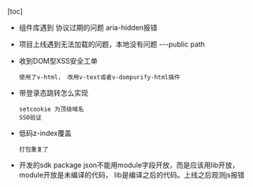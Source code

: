 [toc]

+ 组件库遇到  协议过期的问题  aria-hidden报错

+ 项目上线遇到无法加载的问题，本地没有问题 ---public path

+ 收到DOM型XSS安全工单

  ```
  使用了v-html， 改用v-text或者v-dompurify-html插件
  ```

+ 带登录态跳转怎么实现

  ```
  setcookie 为顶级域名
  SSO验证
  ```

+ 低码z-index覆盖

  ```
  打包重复了
  ```

+ 开发的sdk package json不能用module字段开放，而是应该用lib开放， module开放是未编译的代码， lib是编译之后的代码。上线之后观测js报错